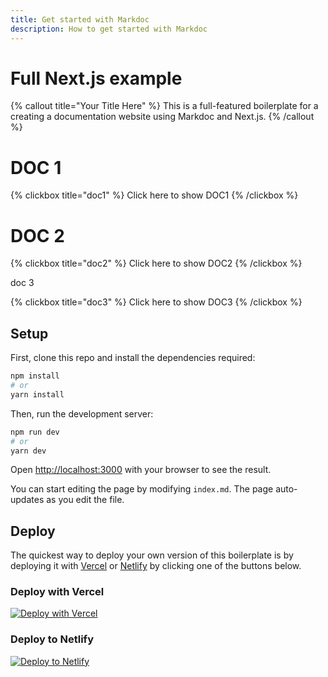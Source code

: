 ```yaml
---
title: Get started with Markdoc
description: How to get started with Markdoc
---
```


# Full Next.js example

{% callout title="Your Title Here"   %}
This is a full-featured boilerplate for a creating a documentation website using Markdoc and Next.js.
{% /callout %}

# DOC 1

{% clickbox title="doc1" %}
Click here to show DOC1
{% /clickbox %}

# DOC 2

{% clickbox  title="doc2" %}
Click here to show DOC2
{% /clickbox %}

doc 3

{% clickbox  title="doc3" %}
Click here to show DOC3
{% /clickbox %}

## Setup

First, clone this repo and install the dependencies required:

```bash
npm install
# or
yarn install
```

Then, run the development server:

```bash
npm run dev
# or
yarn dev
```

Open [http://localhost:3000](http://localhost:3000) with your browser to see the result.

You can start editing the page by modifying `index.md`. The page auto-updates as you edit the file.

## Deploy

The quickest way to deploy your own version of this boilerplate is by deploying it with [Vercel](https://vercel.com) or [Netlify](https://www.netlify.com/) by clicking one of the buttons below.

### Deploy with Vercel

[![Deploy with Vercel](https://vercel.com/button)](https://vercel.com/new/clone?repository-url=https://github.com/markdoc/next.js-starter)

### Deploy to Netlify

[![Deploy to Netlify](https://www.netlify.com/img/deploy/button.svg)](https://app.netlify.com/start/deploy?repository=https://github.com/markdoc/next.js-starter)
